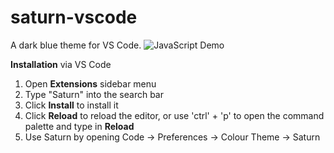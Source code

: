 # saturn-vscode

A dark blue theme for VS Code.
![JavaScript Demo](http://images/javascript.png)

**Installation** via VS Code
1. Open **Extensions** sidebar menu
2. Type "Saturn" into the search bar
3. Click **Install** to install it
4. Click **Reload** to reload the editor, or use 'ctrl' + 'p' to open the command palette and type in **Reload**
5. Use Saturn by opening Code -> Preferences -> Colour Theme -> Saturn
